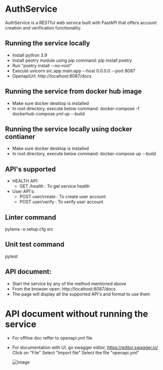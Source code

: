 # AuthService
AuthService is a RESTful web service built with FastAPI that offers account creation and verification functionality.

## Running the service locally
- Install python 3.9
- Install peotry module using pip command: pip install poetry
- Run "poetry install --no-root"
- Execute uvicorn src.app.main:app --host 0.0.0.0 --port 8087
- OpenapiUrl: http://localhost:8087/docs

## Running the service from docker hub image
 - Make sure docker desktop is installed
 - In root directory, execute below command:
      docker-compose -f dockerhub-compose.yml up --build

## Running the service locally using docker contianer
 - Make sure docker desktop is installed
 - In root directory, execute below command:
      docker-compose up --build

## API's supported
- HEALTH API:
  - GET /health : To get service health
- User API's:
  - POST user/create : To create user account
  - POST user/verify  : To verify user account


## Linter command
pylama -o setup.cfg src

## Unit test command
pytest

## API document:
 - Start the service by any of the method mentioned above
 - From the browser open: http://localhost:8087/docs
 - The page will display all the supported API's and format to use them
 
 # API document without running the service
  - For offline doc reffer to openapi.yml file
  - For documentation with UI, go swagger editor, https://editor.swagger.io/
    Click on "File"
    Select "Import file"
    Select the file "openapi.yml"
    
    ![image](https://github.com/gotcha1/AuthService/assets/51114133/beeee3ae-6832-41a3-9d69-c91fd9888f07)

 
